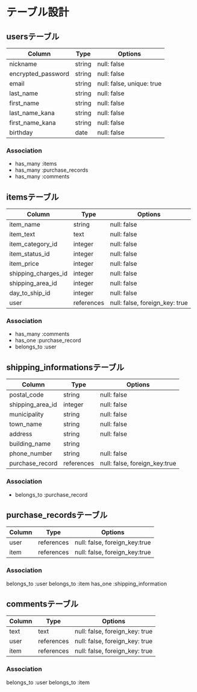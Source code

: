 # テーブル設計

## usersテーブル

| Column             | Type   | Options                   |
| ------------------ | ------ | ------------------------- |
| nickname           | string | null: false               |
| encrypted_password | string | null: false               |
| email              | string | null: false, unique: true |
| last_name          | string | null: false               |
| first_name         | string | null: false               |
| last_name_kana     | string | null: false               |
| first_name_kana    | string | null: false               |
| birthday           | date   | null: false               |


### Association

- has_many :items
- has_many :purchase_records
- has_many :comments


## itemsテーブル

| Column              | Type        | Options                        |
| ------------------- | ----------- | ------------------------------ |
| item_name           | string      | null: false                    |
| item_text           | text        | null: false                    |
| item_category_id    | integer     | null: false                    |
| item_status_id      | integer     | null: false                    |
| item_price          | integer     | null: false                    |
| shipping_charges_id | integer     | null: false                    |
| shipping_area_id    | integer     | null: false                    |
| day_to_ship_id      | integer     | null: false                    |
| user                | references  | null: false, foreign_key: true |

### Association

- has_many   :comments
- has_one    :purchase_record
- belongs_to :user




## shipping_informationsテーブル

| Column           | Type       | Options                      |
| ---------------- | ---------- | ---------------------------- |
| postal_code      | string     | null: false                  |
| shipping_area_id | integer    | null: false                  |
| municipality     | string     | null: false                  |
| town_name        | string     | null: false                  |
| address          | string     | null: false                  |
| building_name    | string     |                              |
| phone_number     | string     | null: false                  |
| purchase_record  | references | null: false, foreign_key:true|

### Association

- belongs_to :purchase_record


## purchase_recordsテーブル
| Column                  | Type       |Options                       |
| ----------------------- | ---------- |------------------------------|
| user                    | references | null: false, foreign_key:true|
| item                    | references | null: false, foreign_key:true|

### Association

belongs_to :user
belongs_to :item
has_one    :shipping_information


## commentsテーブル

| Column | Type       | Options                        |
| ------ | ---------- | ------------------------------ |
| text   | text       | null: false, foreign_key: true |
| user   | references | null: false, foreign_key: true |
| item   | references | null: false, foreign_key: true |

### Association

belongs_to :user
belongs_to :item